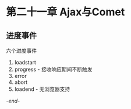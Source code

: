 # 第二十一章 Ajax与Comet

## 进度事件

六个进度事件
1. loadstart
2. progress - 接收响应期间不断触发
3. error
4. abort
5. loadend - 无浏览器支持

*-end-*
